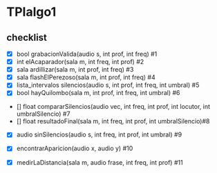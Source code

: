 # TPIalgo1


## checklist

- [X] bool grabacionValida(audio s, int prof, int freq) #1
- [X] int elAcaparador(sala m, int freq, int prof) #2
- [X] sala ardillizar(sala m, int prof, int freq) #3
- [x] sala flashElPerezoso(sala m, int prof, int freq) #4
- [x] lista_intervalos silencios(audio s, int prof, int freq, int umbral) #5
- [x] bool hayQuilombo(sala m, int prof, int freq, int umbral)  #6
- [] float compararSilencios(audio vec, int freq, int prof, int locutor, int umbralSilencio) #7
- [] float resultadoFinal(sala m, int freq, int prof, int umbralSilencio)#8
- [X] audio sinSilencios(audio s, int freq, int prof, int umbral) #9
- [x] encontrarAparicion(audio x, audio y) #10
- [x] medirLaDistancia(sala m, audio frase, int freq, int prof) #11

